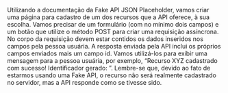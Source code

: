 Utilizando a documentação da Fake API JSON Placeholder, vamos criar uma página para cadastro de um dos recursos que a API oferece, à sua escolha.
Vamos precisar de um formulário (com no mínimo dois campos) e um botão que utilize o método POST para criar uma requisição assíncrona. No corpo da requisição devem estar contidos os dados inseridos nos campos pela pessoa usuária.
A resposta enviada pela API inclui os próprios campos enviados mais um campo id. Vamos utilizá-los para exibir uma mensagem para a pessoa usuária, por exemplo, “Recurso XYZ cadastrado com sucesso! Identificador gerado: <id>”.
Lembre-se que, devido ao fato de estarmos usando uma Fake API, o recurso não será realmente cadastrado no servidor, mas a API responde como se tivesse sido.